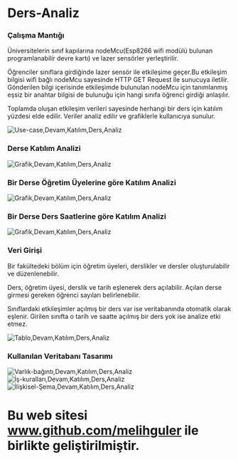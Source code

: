# Ders-Analiz

### Çalışma Mantığı
Üniversitelerin sınıf kapılarına nodeMcu(Esp8266 wifi modülü bulunan programlanabilir devre kartı) ve lazer sensörler yerleştirilir. 

Öğrenciler sınıflara girdiğinde lazer sensör ile etkileşime geçer.Bu etkileşim bilgisi wifi bağlı nodeMcu sayesinde HTTP GET Request ile sunucuya iletilir. Gönderilen bilgi içerisinde etkileşimde bulunulan nodeMcu için tanımlanmış eşsiz bir anahtar bilgisi de bulunuğu için hangi sınıfa öğrenci girdiği anlaşılır.

Toplamda oluşan etkileşim verileri sayesinde herhangi bir ders için katılım yüzdesi elde edilir. Veriler analiz edilir ve grafiklerle kullanıcıya sunulur.

![Use-case,Devam,Katılım,Ders,Analiz](https://github.com/HakanEryucel/Ders-Analiz/blob/master/Screenshots/UC.png)

### Derse Katılım Analizi

![Grafik,Devam,Katılım,Ders,Analiz](https://github.com/HakanEryucel/Ders-Analiz/blob/master/Screenshots/Dersler.png)

### Bir Derse Öğretim Üyelerine göre Katılım Analizi

![Grafik,Devam,Katılım,Ders,Analiz](https://github.com/HakanEryucel/Ders-Analiz/blob/master/Screenshots/Öğretim.png)

### Bir Derse Ders Saatlerine göre Katılım Analizi

![Grafik,Devam,Katılım,Ders,Analiz](https://github.com/HakanEryucel/Ders-Analiz/blob/master/Screenshots/Saat.png)


### Veri Girişi
Bir fakültedeki bölüm için öğretim üyeleri, derslikler ve dersler oluşturulabilir ve düzenlenebilir.

Ders, öğretim üyesi, derslik ve tarih eşlenerek ders açılabilir. Açılan derse girmesi gereken öğrenci sayıları belirlenebilir.

Sınıflardaki etkileşimler açılmış bir ders var ise veritabanında otomatik olarak eşlenir. Girilen sınıfta o tarih ve saatte açılmış bir ders yok ise analize etki etmez.

![Tablo,Devam,Katılım,Ders,Analiz](https://github.com/HakanEryucel/Ders-Analiz/blob/master/Screenshots/DersTablo.png)

### Kullanılan Veritabanı Tasarımı

![Varlık-bağıntı,Devam,Katılım,Ders,Analiz](https://github.com/HakanEryucel/Ders-Analiz/blob/master/Screenshots/VB.png)
![İş-kuralları,Devam,Katılım,Ders,Analiz](https://github.com/HakanEryucel/Ders-Analiz/blob/master/Screenshots/İşKuralları.png)
![İlişkisel-Şema,Devam,Katılım,Ders,Analiz](https://github.com/HakanEryucel/Ders-Analiz/blob/master/Screenshots/İlişkiselŞema.png)

# Bu web sitesi www.github.com/melihguler ile birlikte geliştirilmiştir.
